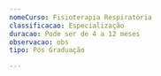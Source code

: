 ```yaml
---
nomeCurso: Fisioterapia Respiratória
classificacao: Especialização
duracao: Pode ser de 4 a 12 meses
observacao: obs
tipo: Pós Graduação

---
```


